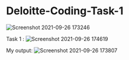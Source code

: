 # Deloitte-Coding-Task-1
![Screenshot 2021-09-26 173246](https://user-images.githubusercontent.com/76749854/134807617-783e73da-b48a-46fc-9d87-18c9ffef1b90.jpg)

Task 1 :
![Screenshot 2021-09-26 174619](https://user-images.githubusercontent.com/76749854/134807632-02a88e51-cfb3-41aa-a9f6-734b57d8f4fc.jpg)

My output: 
![Screenshot 2021-09-26 173807](https://user-images.githubusercontent.com/76749854/134807643-d4d29ba8-4f9b-4cfc-afda-4cddeca2b28a.jpg)

